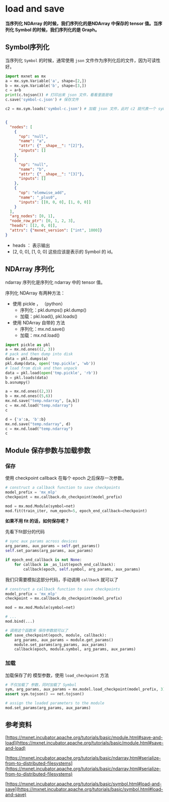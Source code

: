 # load and save

**当序列化 NDArray 的时候，我们序列化的是NDArray 中保存的 tensor 值。当序列化 Symbol 的时候，我们序列化的是 Graph。**

## Symbol序列化

当序列化 `Symbol` 的时候，通常使用 `json` 文件作为序列化后的文件，因为可读性好。

```python
import mxnet as mx
a = mx.sym.Variable('a', shape=[2,])
b = mx.sym.Variable('b', shape=[3,])
c = a+b
print(c.tojson()) # 打印出来 json 文件，看看里面是啥
c.save('symbol-c.json') # 保存文件

c2 = mx.sym.loads('symbol-c.json') # 加载 json 文件，此时 c2 就代表一个 symbol
```

```json

{
  "nodes": [
    {
      "op": "null", 
      "name": "a", 
      "attr": {"__shape__": "[2]"}, 
      "inputs": []
    }, 
    {
      "op": "null", 
      "name": "b", 
      "attr": {"__shape__": "[3]"}, 
      "inputs": []
    }, 
    {
      "op": "elemwise_add", 
      "name": "_plus0", 
      "inputs": [[0, 0, 0], [1, 0, 0]]
    }
  ], 
  "arg_nodes": [0, 1], 
  "node_row_ptr": [0, 1, 2, 3], 
  "heads": [[2, 0, 0]], 
  "attrs": {"mxnet_version": ["int", 1000]}
}
```

* heads ： 表示输出
* [2, 0, 0], [1, 0, 0] 这些应该是表示的 Symbol 的 id。



## NDArray 序列化

ndarray 序列化是序列化 ndarray 中的 tensor 值。

序列化 NDArray 有两种方法：

* 使用 pickle ， （python）
  * 序列化：pkl.dumps()  pkl.dump() 
  * 加载：pkl.load(), pkl.loads()
* 使用 NDArray 自带的 方法
  * 序列化：mx.nd.save() 
  * 加载：mx.nd.load()

```python
import pickle as pkl
a = mx.nd.ones((2, 3))
# pack and then dump into disk
data = pkl.dumps(a)
pkl.dump(data, open('tmp.pickle', 'wb'))
# load from disk and then unpack
data = pkl.load(open('tmp.pickle', 'rb'))
b = pkl.loads(data)
b.asnumpy()

a = mx.nd.ones((2,3))
b = mx.nd.ones((5,6))
mx.nd.save("temp.ndarray", [a,b])
c = mx.nd.load("temp.ndarray")
c

d = {'a':a, 'b':b}
mx.nd.save("temp.ndarray", d)
c = mx.nd.load("temp.ndarray")
c
```



## Module 保存参数与加载参数

### 保存

使用 checkpoint callback 在每个 epoch 之后保存一次参数。

```python
# construct a callback function to save checkpoints
model_prefix = 'mx_mlp'
checkpoint = mx.callback.do_checkpoint(model_prefix)

mod = mx.mod.Module(symbol=net)
mod.fit(train_iter, num_epoch=5, epoch_end_callback=checkpoint)
```

**如果不用 fit 的话，如何保存呢？**

先看下fit部分的代码

```python
# sync aux params across devices
arg_params, aux_params = self.get_params()
self.set_params(arg_params, aux_params)

if epoch_end_callback is not None:
    for callback in _as_list(epoch_end_callback):
        callback(epoch, self.symbol, arg_params, aux_params)
```

我们只需要模拟这部分代码，手动调用 `callback` 就可以了

```python
# construct a callback function to save checkpoints
model_prefix = 'mx_mlp'
checkpoint = mx.callback.do_checkpoint(model_prefix)

mod = mx.mod.Module(symbol=net)

# ...
mod.bind(...)

# 调用这个函数来 保存参数就可以了
def save_checkpoint(epoch, module, callback):
    arg_params, aux_params = module.get_params()
    module.set_params(arg_params, aux_params)
    callback(epoch, module.symbol, arg_params, aux_params)
```






### 加载

加载保存了的 模型参数，使用 `load_checkpoint` 方法

```python
# 不仅加载了 参数，同时加载了 Symbol
sym, arg_params, aux_params = mx.model.load_checkpoint(model_prefix, 3)
assert sym.tojson() == net.tojson()

# assign the loaded parameters to the module
mod.set_params(arg_params, aux_params)
```



## 参考资料

[https://mxnet.incubator.apache.org/tutorials/basic/module.html#save-and-load](https://mxnet.incubator.apache.org/tutorials/basic/module.html#save-and-load)

[https://mxnet.incubator.apache.org/tutorials/basic/ndarray.html#serialize-from-to-distributed-filesystems](https://mxnet.incubator.apache.org/tutorials/basic/ndarray.html#serialize-from-to-distributed-filesystems)

[https://mxnet.incubator.apache.org/tutorials/basic/symbol.html#load-and-save](https://mxnet.incubator.apache.org/tutorials/basic/symbol.html#load-and-save)

